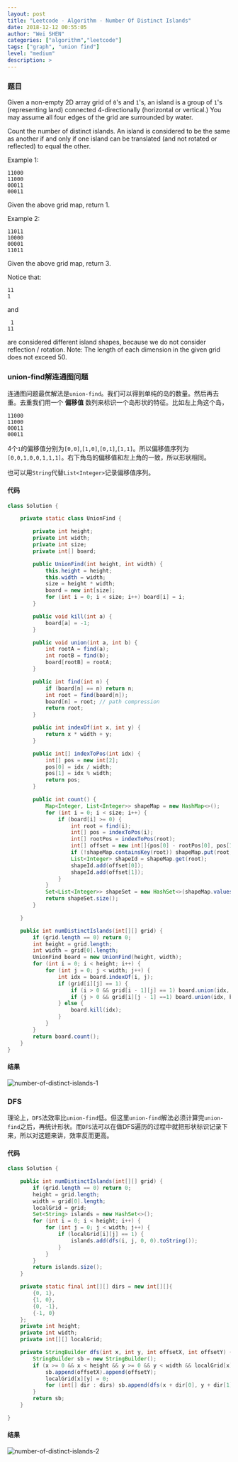 ```yaml
---
layout: post
title: "Leetcode - Algorithm - Number Of Distinct Islands"
date: 2018-12-12 00:55:05
author: "Wei SHEN"
categories: ["algorithm","leetcode"]
tags: ["graph", "union find"]
level: "medium"
description: >
---
```


### 题目
Given a non-empty 2D array grid of `0`'s and `1`'s, an island is a group of `1`'s (representing land) connected 4-directionally (horizontal or vertical.) You may assume all four edges of the grid are surrounded by water.

Count the number of distinct islands. An island is considered to be the same as another if and only if one island can be translated (and not rotated or reflected) to equal the other.

Example 1:
```
11000
11000
00011
00011
```
Given the above grid map, return 1.

Example 2:
```
11011
10000
00001
11011
```
Given the above grid map, return 3.

Notice that:
```
11
1
```
and
```
 1
11
```
are considered different island shapes, because we do not consider reflection / rotation.
Note: The length of each dimension in the given grid does not exceed 50.

### union-find解连通图问题
连通图问题最优解法是`union-find`。我们可以得到单纯的岛的数量。然后再去重。去重我们用一个 **偏移值** 数列来标识一个岛形状的特征。比如左上角这个岛，
```
11000
11000
00011
00011
```

4个`1`的偏移值分别为`[0,0]`,`[1,0]`,`[0,1]`,`[1,1]`。所以偏移值序列为`[0,0,1,0,0,1,1,1]`。右下角岛的偏移值和左上角的一致，所以形状相同。

也可以用`String`代替`List<Integer>`记录偏移值序列。

#### 代码
```java
class Solution {

    private static class UnionFind {

        private int height;
        private int width;
        private int size;
        private int[] board;

        public UnionFind(int height, int width) {
            this.height = height;
            this.width = width;
            size = height * width;
            board = new int[size];
            for (int i = 0; i < size; i++) board[i] = i;
        }

        public void kill(int a) {
            board[a] = -1;
        }

        public void union(int a, int b) {
            int rootA = find(a);
            int rootB = find(b);
            board[rootB] = rootA;
        }

        public int find(int n) {
            if (board[n] == n) return n;
            int root = find(board[n]);
            board[n] = root; // path compression
            return root;
        }

        public int indexOf(int x, int y) {
            return x * width + y;
        }

        public int[] indexToPos(int idx) {
            int[] pos = new int[2];
            pos[0] = idx / width;
            pos[1] = idx % width;
            return pos;
        }

        public int count() {
            Map<Integer, List<Integer>> shapeMap = new HashMap<>();
            for (int i = 0; i < size; i++) {
                if (board[i] >= 0) {
                    int root = find(i);
                    int[] pos = indexToPos(i);
                    int[] rootPos = indexToPos(root);
                    int[] offset = new int[]{pos[0] - rootPos[0], pos[1] - rootPos[1]};
                    if (!shapeMap.containsKey(root)) shapeMap.put(root, new LinkedList<Integer>());
                    List<Integer> shapeId = shapeMap.get(root);
                    shapeId.add(offset[0]);
                    shapeId.add(offset[1]);
                }
            }
            Set<List<Integer>> shapeSet = new HashSet<>(shapeMap.values());
            return shapeSet.size();
        }

    }

    public int numDistinctIslands(int[][] grid) {
        if (grid.length == 0) return 0;
        int height = grid.length;
        int width = grid[0].length;
        UnionFind board = new UnionFind(height, width);
        for (int i = 0; i < height; i++) {
            for (int j = 0; j < width; j++) {
                int idx = board.indexOf(i, j);
                if (grid[i][j] == 1) {
                    if (i > 0 && grid[i - 1][j] == 1) board.union(idx, board.indexOf(i - 1, j));
                    if (j > 0 && grid[i][j - 1] ==1) board.union(idx, board.indexOf(i, j - 1));
                } else {
                    board.kill(idx);
                }
            }
        }
        return board.count();
    }
}
```

#### 结果
![number-of-distinct-islands-1](/images/leetcode/number-of-distinct-islands-1.png)


### DFS
理论上，`DFS`法效率比`union-find`低。但这里`union-find`解法必须计算完`union-find`之后，再统计形状。而`DFS`法可以在做DFS遍历的过程中就把形状标识记录下来，所以对这题来讲，效率反而更高。

#### 代码
```java
class Solution {

    public int numDistinctIslands(int[][] grid) {
        if (grid.length == 0) return 0;
        height = grid.length;
        width = grid[0].length;
        localGrid = grid;
        Set<String> islands = new HashSet<>();
        for (int i = 0; i < height; i++) {
            for (int j = 0; j < width; j++) {
                if (localGrid[i][j] == 1) {
                    islands.add(dfs(i, j, 0, 0).toString());
                }
            }
        }
        return islands.size();
    }

    private static final int[][] dirs = new int[][]{
        {0, 1},
        {1, 0},
        {0, -1},
        {-1, 0}
    };
    private int height;
    private int width;
    private int[][] localGrid;

    private StringBuilder dfs(int x, int y, int offsetX, int offsetY) {
        StringBuilder sb = new StringBuilder();
        if (x >= 0 && x < height && y >= 0 && y < width && localGrid[x][y] == 1) {
            sb.append(offsetX).append(offsetY);
            localGrid[x][y] = 0;
            for (int[] dir : dirs) sb.append(dfs(x + dir[0], y + dir[1], offsetX + dir[0], offsetY + dir[1]));
        }
        return sb;
    }

}
```

#### 结果
![number-of-distinct-islands-2](/images/leetcode/number-of-distinct-islands-2.png)
